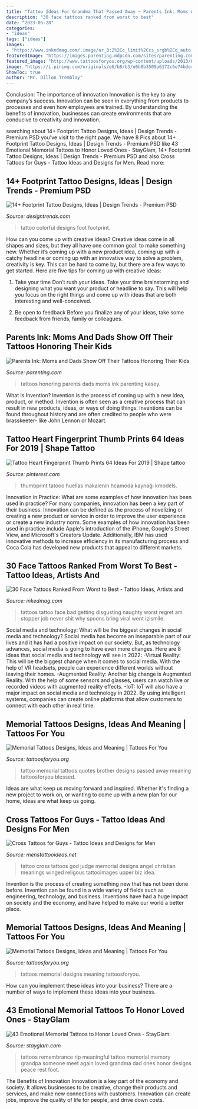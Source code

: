 ```yaml
---
title: "Tattoo Ideas For Grandma That Passed Away ~ Parents Ink: Moms And Dads Show Off Their Tattoos Honoring Their Kids"
description: "30 face tattoos ranked from worst to best"
date: "2023-05-28"
categories:
- "ideas"
tags: ["ideas"]
images:
- "https://www.inkedmag.com/.image/ar_3:2%2Cc_limit%2Ccs_srgb%2Cq_auto:good%2Cw_700/MTU5MDMxOTg0NTA3MzMyMjQ1/screen-shot-2018-08-02-at-93936-am.png"
featuredImage: "https://images.parenting.mdpcdn.com/sites/parenting.com/files/styles/slide/public/tattoo17.jpg?itok=EV3rvnbw"
featured_image: "http://www.tattoosforyou.org/wp-content/uploads/2013/09/Memorial-Tattoo-Quotes.jpg"
image: "https://i.pinimg.com/originals/e6/b8/b3/e6b8b3509a6172c6e74bde4a06a27e1e.jpg"
ShowToc: true
author: "Mr. Dillon Tremblay"
---
```



Conclusion: The importance of innovation
Innovation is the key to any company’s success. Innovation can be seen in everything from products to processes and even how employees are trained. By understanding the benefits of innovation, businesses can create environments that are conducive to creativity and innovation.

	

		
searching about 14+ Footprint Tattoo Designs, Ideas | Design Trends - Premium PSD you've visit to the right page. We have 8 Pics about 14+ Footprint Tattoo Designs, Ideas | Design Trends - Premium PSD like 43 Emotional Memorial Tattoos to Honor Loved Ones - StayGlam, 14+ Footprint Tattoo Designs, Ideas | Design Trends - Premium PSD and also Cross Tattoos for Guys - Tattoo Ideas and Designs for Men. Read more:
		
    
## 14+ Footprint Tattoo Designs, Ideas | Design Trends - Premium PSD

<img loading=lazy src="https://images.designtrends.com/wp-content/uploads/2016/06/30121537/Colorful-Tattoo-for-Women.jpg" onerror="this.onerror=null;this.src='https://tse1.mm.bing.net/th?id=OIP.Vg-LPkpZFTLouqQ5k2AQ-gHaHa&amp;pid=15.1';" alt="14+ Footprint Tattoo Designs, Ideas | Design Trends - Premium PSD">

_Source: designtrends.com_

>tattoo colorful designs foot footprint. 

	

How can you come up with creative ideas?
Creative ideas come in all shapes and sizes, but they all have one common goal: to make something new. Whether it’s coming up with a new product idea, coming up with a catchy headline or coming up with an innovative way to solve a problem, creativity is key. This can be hard to come by, but there are a few ways to get started. Here are five tips for coming up with creative ideas:
1. Take your time
Don’t rush your ideas. Take your time brainstorming and designing what you want your product or headline to say. This will help you focus on the right things and come up with ideas that are both interesting and well-conceived.

2. Be open to feedback
Before you finalize any of your ideas, take some feedback from friends, family or colleagues.

    
## Parents Ink: Moms And Dads Show Off Their Tattoos Honoring Their Kids

<img loading=lazy src="https://images.parenting.mdpcdn.com/sites/parenting.com/files/styles/slide/public/tattoo17.jpg?itok=EV3rvnbw" onerror="this.onerror=null;this.src='https://tse2.mm.bing.net/th?id=OIP.ZxYeMvuV3NsvS9W2y_7JEAHaJ4&amp;pid=15.1';" alt="Parents Ink: Moms and Dads Show Off Their Tattoos Honoring Their Kids">

_Source: parenting.com_

>tattoos honoring parents dads moms ink parenting kasey. 

	

What is Invention?
Invention is the process of coming up with a new idea, product, or method. Invention is often seen as a creative process that can result in new products, ideas, or ways of doing things. Inventions can be found throughout history and are often credited to people who were brasskeeter- like John Lennon or Mozart.

    
## Tattoo Heart Fingerprint Thumb Prints 64 Ideas For 2019 | Shape Tattoo

<img loading=lazy src="https://i.pinimg.com/originals/e6/b8/b3/e6b8b3509a6172c6e74bde4a06a27e1e.jpg" onerror="this.onerror=null;this.src='https://tse4.mm.bing.net/th?id=OIP.WLgocpUDJi8C833eBGJHmAAAAA&amp;pid=15.1';" alt="Tattoo Heart Fingerprint Thumb Prints 64 Ideas For 2019 | Shape tattoo">

_Source: pinterest.com_

>thumbprint tatooo huellas makalenin hcamoda kaynağı kmodels. 

	

Innovation in Practice: What are some examples of how innovation has been used in practice?
For many companies, innovation has been a key part of their business. Innovation can be defined as the process of novelizing or creating a new product or service in order to improve the user experience or create a new industry norm. 
Some examples of how innovation has been used in practice include Apple's introduction of the iPhone, Google's Street View, and Microsoft's Creators Update. Additionally, IBM has used innovative methods to increase efficiency in its manufacturing process and Coca Cola has developed new products that appeal to different markets.

    
## 30 Face Tattoos Ranked From Worst To Best - Tattoo Ideas, Artists And

<img loading=lazy src="https://www.inkedmag.com/.image/ar_3:2%2Cc_limit%2Ccs_srgb%2Cq_auto:good%2Cw_700/MTU5MDMxOTg0NTA3MzMyMjQ1/screen-shot-2018-08-02-at-93936-am.png" onerror="this.onerror=null;this.src='https://tse1.mm.bing.net/th?id=OIP.itIIIY3UcgTd6y7UZLBecwAAAA&amp;pid=15.1';" alt="30 Face Tattoos Ranked From Worst to Best - Tattoo Ideas, Artists and">

_Source: inkedmag.com_

>tattoos tattoo face bad getting disgusting naughty worst regret am stopper job never shit why spoons bring viral went izismile. 

	

Social media and technology: What will be the biggest changes in social media and technology?
Social media has become an inseparable part of our lives and it has had a positive impact on our society. But, as technology advances, social media is going to have even more changes. Here are 8 ideas that social media and technology will see in 2022: 
-Virtual Reality: This will be the biggest change when it comes to social media. With the help of VR headsets, people can experience different worlds without leaving their homes. 
-Augmented Reality: Another big change is Augmented Reality. With the help of some sensors and glasses, users can watch live or recorded videos with augmented reality effects. 
-IoT: IoT will also have a major impact on social media and technology in 2022. By using intelligent systems, companies can create online platforms that allow customers to connect with each other in real time.

    
## Memorial Tattoos Designs, Ideas And Meaning | Tattoos For You

<img loading=lazy src="http://www.tattoosforyou.org/wp-content/uploads/2013/09/Memorial-Tattoo-Quotes.jpg" onerror="this.onerror=null;this.src='https://tse4.mm.bing.net/th?id=OIP.HDr1xnI9f2ahP7dyuZXu9wHaFj&amp;pid=15.1';" alt="Memorial Tattoos Designs, Ideas and Meaning | Tattoos For You">

_Source: tattoosforyou.org_

>tattoo memorial tattoos quotes brother designs passed away meaning tattoosforyou blessed. 

	

Ideas are what keep us moving forward and inspired. Whether it's finding a new project to work on, or wanting to come up with a new plan for our home, ideas are what keep us going.

    
## Cross Tattoos For Guys - Tattoo Ideas And Designs For Men

<img loading=lazy src="http://www.menstattooideas.net/tattooimages/2015/06/cross-34.jpg" onerror="this.onerror=null;this.src='https://tse2.mm.bing.net/th?id=OIP.-lAL3UcMA53irtWVxTb7wgAAAA&amp;pid=15.1';" alt="Cross Tattoos for Guys - Tattoo Ideas and Designs for Men">

_Source: menstattooideas.net_

>tattoo cross tattoos god judge memorial designs angel christian meanings winged religous tattooimages upper biz idea. 

	

Invention is the process of creating something new that has not been done before. Invention can be found in a wide variety of fields such as engineering, technology, and business. Inventions have had a huge impact on society and the economy, and have helped to make our world a better place.

    
## Memorial Tattoos Designs, Ideas And Meaning | Tattoos For You

<img loading=lazy src="https://www.tattoosforyou.org/wp-content/uploads/2013/09/Memorial-Tattoos-For-Men.jpg" onerror="this.onerror=null;this.src='https://tse4.mm.bing.net/th?id=OIP.HDXP1szaKtin_5cr-GOr4wHaNI&amp;pid=15.1';" alt="Memorial Tattoos Designs, Ideas and Meaning | Tattoos For You">

_Source: tattoosforyou.org_

>tattoos memorial designs meaning tattoosforyou. 

	

How can you implement these ideas into your business?
There are a number of ways to implement these ideas into your business.

    
## 43 Emotional Memorial Tattoos To Honor Loved Ones - StayGlam

<img loading=lazy src="https://stayglam.com/wp-content/uploads/2017/05/ciaraoharaxo-resize.jpg" onerror="this.onerror=null;this.src='https://tse1.mm.bing.net/th?id=OIP.0L0HJo48LlG_suwBa0KO4AHaJQ&amp;pid=15.1';" alt="43 Emotional Memorial Tattoos to Honor Loved Ones - StayGlam">

_Source: stayglam.com_

>tattoos remembrance rip meaningful tattoo memorial memory grandpa someone meet again loved grandma dad ones honor designs peace rest foot. 

	

The Benefits of Innovation
Innovation is a key part of the economy and society. It allows businesses to be creative, change their products and services, and make new connections with customers. Innovation can create jobs, improve the quality of life for people, and drive down costs.

